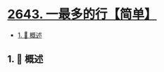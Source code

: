 # [2643. 一最多的行【简单】](https://github.com/tnotesjs/TNotes.leetcode/tree/main/notes/2643.%20%E4%B8%80%E6%9C%80%E5%A4%9A%E7%9A%84%E8%A1%8C%E3%80%90%E7%AE%80%E5%8D%95%E3%80%91)

<!-- region:toc -->

- [1. 📝 概述](#1--概述)

<!-- endregion:toc -->

## 1. 📝 概述
